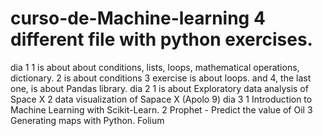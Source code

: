 # curso-de-Machine-learning 4 different file with python exercises. 
dia 1
  1 is about about conditions, lists, loops, mathematical operations, dictionary. 
  2 is about conditions 
  3 exercise is about loops. 
  and 4, the last one, is about Pandas library.
dia 2
  1 is about Exploratory data analysis of Space X
  2 data visualization of Sapace X (Apolo 9)
dia 3
  1 Introduction to Machine Learning with Scikit-Learn.
  2 Prophet - Predict the value of Oil
  3 Generating maps with Python. Folium
